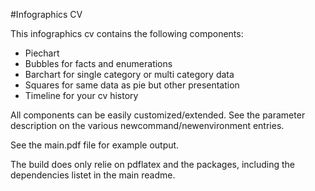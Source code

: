 #Infographics CV

This infographics cv contains the following components:

* Piechart
* Bubbles for facts and enumerations
* Barchart for single category or multi category data
* Squares for same data as pie but other presentation
* Timeline for your cv history

All components can be easily customized/extended. See the parameter description on the various newcommand/newenvironment entries.

See the main.pdf file for example output.

The build does only relie on pdflatex and the packages, including the dependencies listet in the main readme.